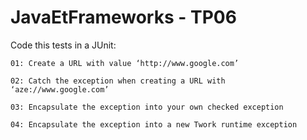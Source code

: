 JavaEtFrameworks - TP06
=======================

Code this tests in a JUnit:

	01: Create a URL with value ‘http://www.google.com’

	02: Catch the exception when creating a URL with ‘aze://www.google.com’

	03: Encapsulate the exception into your own checked exception

	04: Encapsulate the exception into a new Twork runtime exception

